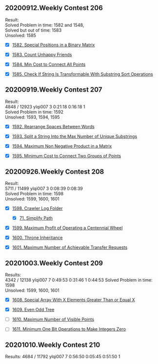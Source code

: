 ## 20200912.Weekly Contest 206
Result:                     
Solved Problem in time: 1582 and 1548,      
Solved but out of time: 1583        
Unsolved: 1585      
- [x] [1582. Special Positions in a Binary Matrix](https://leetcode.com/contest/weekly-contest-206/problems/special-positions-in-a-binary-matrix/)
- [x] [1583. Count Unhappy Friends](https://leetcode.com/contest/weekly-contest-206/problems/count-unhappy-friends/)
- [x] [1584. Min Cost to Connect All Points](https://leetcode.com/contest/weekly-contest-206/problems/min-cost-to-connect-all-points/)
- [x] [1585. Check If String Is Transformable With Substring Sort Operations](https://leetcode.com/contest/weekly-contest-206/problems/check-if-string-is-transformable-with-substring-sort-operations/)


## 20200919.Weekly Contest 207
Result:         
4848 / 12923	ylqi007 	3	0:21:18	0:16:18 1	
Solved Problem in time: 1592     
Unsolved: 1593, 1594, 1595              
- [x] [1592. Rearrange Spaces Between Words](https://leetcode.com/contest/weekly-contest-207/problems/rearrange-spaces-between-words/)
- [x] [1593. Split a String Into the Max Number of Unique Substrings](https://leetcode.com/contest/weekly-contest-207/problems/split-a-string-into-the-max-number-of-unique-substrings/)
- [x] [1594. Maximum Non Negative Product in a Matrix](https://leetcode.com/contest/weekly-contest-207/problems/maximum-non-negative-product-in-a-matrix/)
- [x] [1595. Minimum Cost to Connect Two Groups of Points](https://leetcode.com/contest/weekly-contest-207/problems/minimum-cost-to-connect-two-groups-of-points/)


## 20200926.Weekly Contest 208
Result:         
5711 / 11499	ylqi007 	3	0:08:39	0:08:39 	
Solved Problem in time: 1598    
Unsolved: 1599, 1600, 1601   
- [x] [1598. Crawler Log Folder](https://leetcode.com/contest/weekly-contest-208/problems/crawler-log-folder/)
    - [x] [71. Simplify Path](https://leetcode.com/problems/simplify-path/)
- [x] [1599. Maximum Profit of Operating a Centennial Wheel](https://leetcode.com/contest/weekly-contest-208/problems/maximum-profit-of-operating-a-centennial-wheel/)
- [x] [1600. Throne Inheritance](https://leetcode.com/problems/throne-inheritance/)      
- [x] [1601. Maximum Number of Achievable Transfer Requests](https://leetcode.com/contest/weekly-contest-208/problems/maximum-number-of-achievable-transfer-requests/)


## 20201003.Weekly Contest 209
Results:            
4342 / 12138	ylqi007 	7	0:49:53	0:31:46 1	0:44:53
Solved Problem in time: 1598    
Unsolved: 1599, 1600, 1601 
- [x] [1608. Special Array With X Elements Greater Than or Equal X](https://leetcode.com/problems/special-array-with-x-elements-greater-than-or-equal-x/)
- [x] [1609. Even Odd Tree](https://leetcode.com/problems/even-odd-tree/)
- [ ] [1610. Maximum Number of Visible Points](https://leetcode.com/problems/maximum-number-of-visible-points/)
- [ ] [1611. Minimum One Bit Operations to Make Integers Zero](https://leetcode.com/problems/minimum-one-bit-operations-to-make-integers-zero/)


## 20201010.Weekly Contest 210
Results:
4684 / 11792	ylqi007 	7	0:56:50	0:05:45 	0:51:50 1
